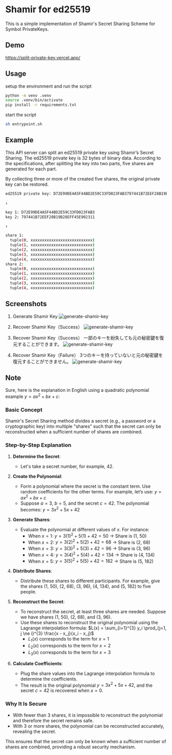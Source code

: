 # Shamir for ed25519

This is a simple implementation of Shamir's Secret Sharing Scheme for Symbol PrivateKeys.

## Demo

https://split-private-key.vercel.app/

## Usage

setup the environment and run the script

```bash
python -m venv .venv
source .venv/bin/activate
pip install -r requirements.txt
```

start the script

```bash
sh entrypoint.sh
```

## Example

This API server can split an ed25519 private key using Shamir’s Secret Sharing. The ed25519 private key is 32 bytes of binary data. According to the specifications, after splitting the key into two parts, five shares are generated for each part.

By collecting three or more of the created five shares, the original private key can be restored.

```bash
ed25519 private key: D72E99DE4A5F44BD2E59C33FD023FAB3797441B72EEF28B19B28EFF45E902311

↓

key 1: D72E99DE4A5F44BD2E59C33FD023FAB3
key 2: 797441B72EEF28B19B28EFF45E902311

↓

share 1: 
  tuple(0, xxxxxxxxxxxxxxxxxxxxxxxxxxx)
  tuple(1, xxxxxxxxxxxxxxxxxxxxxxxxxxx)
  tuple(2, xxxxxxxxxxxxxxxxxxxxxxxxxxx)
  tuple(3, xxxxxxxxxxxxxxxxxxxxxxxxxxx)
  tuple(4, xxxxxxxxxxxxxxxxxxxxxxxxxxx)
share 2: 
  tuple(0, xxxxxxxxxxxxxxxxxxxxxxxxxxx)
  tuple(1, xxxxxxxxxxxxxxxxxxxxxxxxxxx)
  tuple(2, xxxxxxxxxxxxxxxxxxxxxxxxxxx)
  tuple(3, xxxxxxxxxxxxxxxxxxxxxxxxxxx)
  tuple(4, xxxxxxxxxxxxxxxxxxxxxxxxxxx)
```

## Screenshots

1. Generate Shamir Key
![generate-shamir-key](./assets/generate-shamir-key.png)

2. Recover Shamir Key（Success）
![generate-shamir-key](./assets/recover-shamir-key.png/)

3. Recover Shamir Key（Success）
一部のキーを紛失しても元の秘密鍵を復元することができます。
![generate-shamir-key](./assets/recover-shamir-key2.png)

4. Recover Shamir Key（Failure）
3つのキーを持っていないと元の秘密鍵を復元することができません。
![generate-shamir-key](./assets/recover-shamir-key3.png)

## Note

Sure, here is the explanation in English using a quadratic polynomial example $y = ax^2 + bx + c$:

### Basic Concept

Shamir's Secret Sharing method divides a secret (e.g., a password or a cryptographic key) into multiple "shares" such that the secret can only be reconstructed when a sufficient number of shares are combined.

### Step-by-Step Explanation

1. **Determine the Secret**:
   - Let's take a secret number, for example, 42.

2. **Create the Polynomial**:
   - Form a polynomial where the secret is the constant term. Use random coefficients for the other terms. For example, let’s use:
     $y = ax^2 + bx + c$
   - Suppose $a = 3$, $b = 5$, and the secret $c = 42$. The polynomial becomes:
     $y = 3x^2 + 5x + 42$

3. **Generate Shares**:
   - Evaluate the polynomial at different values of $x$. For instance:
     - When $x = 1$: $y = 3(1)^2 + 5(1) + 42 = 50$ → Share is (1, 50)
     - When $x = 2$: $y = 3(2)^2 + 5(2) + 42 = 68$ → Share is (2, 68)
     - When $x = 3$: $y = 3(3)^2 + 5(3) + 42 = 96$ → Share is (3, 96)
     - When $x = 4$: $y = 3(4)^2 + 5(4) + 42 = 134$ → Share is (4, 134)
     - When $x = 5$: $y = 3(5)^2 + 5(5) + 42 = 182$ → Share is (5, 182)

4. **Distribute Shares**:
   - Distribute these shares to different participants. For example, give the shares (1, 50), (2, 68), (3, 96), (4, 134), and (5, 182) to five people.

5. **Reconstruct the Secret**:
   - To reconstruct the secret, at least three shares are needed. Suppose we have shares (1, 50), (2, 68), and (3, 96).
   - Use these shares to reconstruct the original polynomial using the Lagrange interpolation formula:
     $L(x) = \sum_{i=1}^{3} y_i \prod_{j=1, j \ne i}^{3} \frac{x - x_j}{x_i - x_j}$
     - $L_1(x)$ corresponds to the term for $x = 1$
     - $L_2(x)$ corresponds to the term for $x = 2$
     - $L_3(x)$ corresponds to the term for $x = 3$

6. **Calculate Coefficients**:
   - Plug the share values into the Lagrange interpolation formula to determine the coefficients.
   - The result is the original polynomial $y = 3x^2 + 5x + 42$, and the secret $c = 42$ is recovered when $x = 0$.

### Why It Is Secure

- With fewer than 3 shares, it is impossible to reconstruct the polynomial and therefore the secret remains safe.
- With 3 or more shares, the polynomial can be reconstructed accurately, revealing the secret.

This ensures that the secret can only be known when a sufficient number of shares are combined, providing a robust security mechanism.

